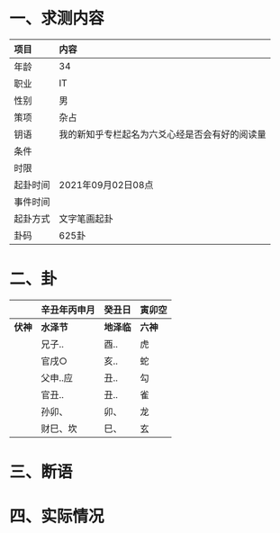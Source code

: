 # 一、求测内容
|项目|内容|
|:-|:-|
|年龄|34|
|职业|IT|
|性别|男|
|策项|杂占|
|钥语|我的新知乎专栏起名为六爻心经是否会有好的阅读量|
|条件||
|时限||
|起卦时间|2021年09月02日08点|
|事件时间||
|起卦方式|文字笔画起卦|
|卦码|625卦|

# 二、卦
||辛丑年丙申月|癸丑日|寅卯空|
|:-|:-|:-|:-|
|**伏神**|**水泽节**|**地泽临**|**六神**|
||兄子..|酉..|虎|
||官戌○|亥..|蛇|
||父申..应|丑..|勾|
||官丑..|丑..|雀|
||孙卯、|卯、|龙|
||财巳、坎|巳、|玄|


# 三、断语

# 四、实际情况